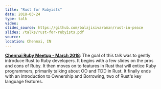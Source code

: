 ```yaml
---
title: "Rust for Rubyists"
date: 2018-03-24
type: talk
video:
slides_source: https://github.com/balajisivaraman/rust-in-peace
slides: /talks/rust-for-rubyists.pdf
source:
location: Chennai, IN
---
```


**[Chennai Ruby Meetup - March
2018](https://www.meetup.com/en-AU/chennai-ruby/events/248501871/)**:
The goal of this talk was to gently introduce Rust to Ruby developers.
It begins with a few slides on the pros and cons of Ruby. It then
moves on to features in Rust that will entice Ruby programmers,
primarily talking about OO and TDD in Rust. It finally ends with an
introduction to Ownership and Borrowing, two of Rust's key language
features.
